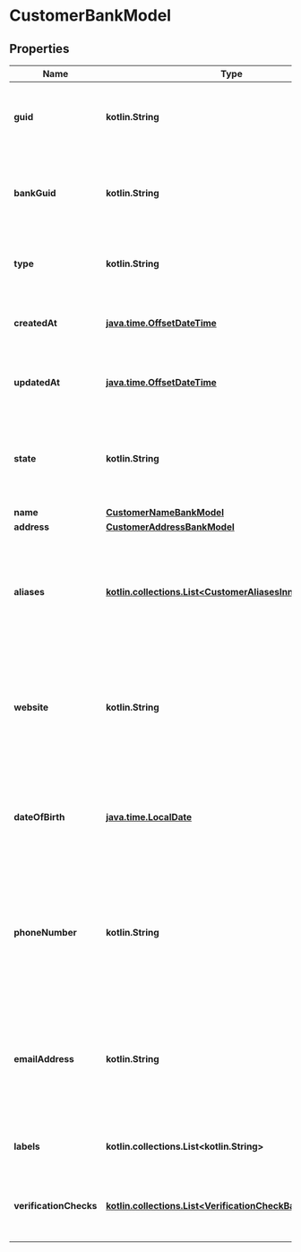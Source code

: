 
# CustomerBankModel

## Properties
Name | Type | Description | Notes
------------ | ------------- | ------------- | -------------
**guid** | **kotlin.String** | Auto-generated unique identifier for the customer. |  [optional]
**bankGuid** | **kotlin.String** | Auto-generated unique identifier for the customer&#39;s bank. |  [optional]
**type** | **kotlin.String** | The customer type; one of business or individual. |  [optional]
**createdAt** | [**java.time.OffsetDateTime**](java.time.OffsetDateTime.md) | ISO8601 datetime the record was created at. |  [optional]
**updatedAt** | [**java.time.OffsetDateTime**](java.time.OffsetDateTime.md) | ISO8601 datetime the record was last updated at. |  [optional]
**state** | **kotlin.String** | The customer state; one of storing, unverified, verified, rejected, or frozen. |  [optional]
**name** | [**CustomerNameBankModel**](CustomerNameBankModel.md) |  |  [optional]
**address** | [**CustomerAddressBankModel**](CustomerAddressBankModel.md) |  |  [optional]
**aliases** | [**kotlin.collections.List&lt;CustomerAliasesInnerBankModel&gt;**](CustomerAliasesInnerBankModel.md) | The customer&#39;s aliases. Only available for GET operations when &#39;include_pii&#39; is set. |  [optional]
**website** | **kotlin.String** | The customer&#39;s website. Only available for GET operations when &#39;include_pii&#39; is set. |  [optional]
**dateOfBirth** | [**java.time.LocalDate**](java.time.LocalDate.md) | The customer&#39;s DOB. Only available for GET operations when &#39;include_pii&#39; is set. |  [optional]
**phoneNumber** | **kotlin.String** | The customer&#39;s phone number. Only available for GET operations when &#39;include_pii&#39; is set. |  [optional]
**emailAddress** | **kotlin.String** | The customer&#39;s email address. Only available for GET operations when &#39;include_pii&#39; is set. |  [optional]
**labels** | **kotlin.collections.List&lt;kotlin.String&gt;** | The labels associated with the customer. |  [optional]
**verificationChecks** | [**kotlin.collections.List&lt;VerificationCheckBankModel&gt;**](VerificationCheckBankModel.md) | The verification checks associated with the customer. |  [optional]



